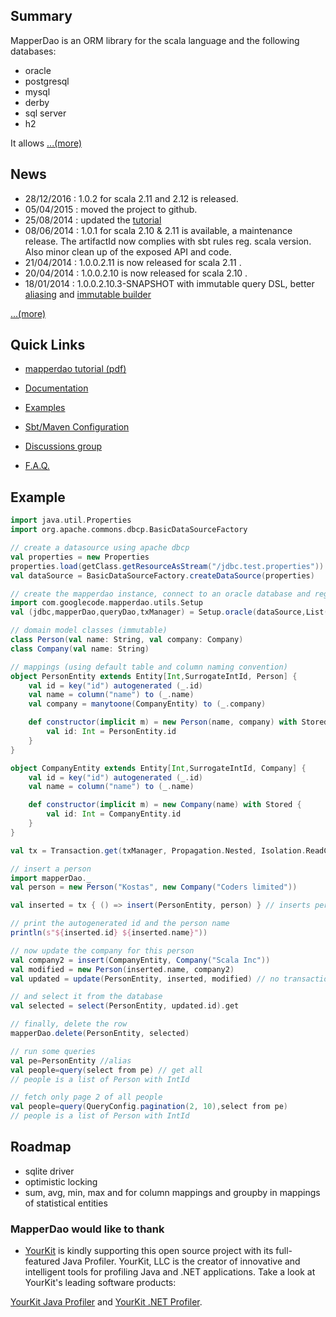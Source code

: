 ## Summary ##
MapperDao is an ORM library for the scala language and the following databases:
  * oracle
  * postgresql
  * mysql
  * derby
  * sql server
  * h2

It allows
[...(more)](wiki/Summary.md)

## News ##
  * 28/12/2016 : 1.0.2 for scala 2.11 and 2.12 is released.
  * 05/04/2015 : moved the project to github.
  * 25/08/2014 : updated the [tutorial](documentation/tutorial.pdf)
  * 08/06/2014 : 1.0.1 for scala 2.10 & 2.11 is available, a maintenance release. The artifactId now complies with sbt rules reg. scala version. Also minor clean up of the exposed API and code.
  * 21/04/2014 : 1.0.0.2.11 is now released for scala 2.11 .
  * 20/04/2014 : 1.0.0.2.10 is now released for scala 2.10 .
  * 18/01/2014 : 1.0.0.2.10.3-SNAPSHOT with immutable query DSL, better [aliasing](wiki/QueryAlias.md) and [immutable builder](wiki/DynamicQueries.md)

[...(more)](wiki/News.md)

## Quick Links ##

  * [mapperdao tutorial (pdf)](documentation/tutorial.pdf)

  * [Documentation](wiki/TableOfContents.md)

  * [Examples](https://code.google.com/p/mapperdao-examples/)

  * [Sbt/Maven Configuration](wiki/MavenConfiguration.md)

  * [Discussions group](http://groups.google.com/group/mapperdao)

  * [F.A.Q.](wiki/FAQ.md)

## Example ##

```scala
import java.util.Properties
import org.apache.commons.dbcp.BasicDataSourceFactory

// create a datasource using apache dbcp
val properties = new Properties
properties.load(getClass.getResourceAsStream("/jdbc.test.properties"))
val dataSource = BasicDataSourceFactory.createDataSource(properties)

// create the mapperdao instance, connect to an oracle database and register our 2 entities
import com.googlecode.mapperdao.utils.Setup
val (jdbc,mapperDao,queryDao,txManager) = Setup.oracle(dataSource,List(PersonEntity,CompanyEntity))

// domain model classes (immutable)
class Person(val name: String, val company: Company)
class Company(val name: String)

// mappings (using default table and column naming convention)
object PersonEntity extends Entity[Int,SurrogateIntId, Person] {
	val id = key("id") autogenerated (_.id)
	val name = column("name") to (_.name)
	val company = manytoone(CompanyEntity) to (_.company)

	def constructor(implicit m) = new Person(name, company) with Stored {
		val id: Int = PersonEntity.id
	}
}

object CompanyEntity extends Entity[Int,SurrogateIntId, Company] {
	val id = key("id") autogenerated (_.id)
	val name = column("name") to (_.name)

	def constructor(implicit m) = new Company(name) with Stored {
		val id: Int = CompanyEntity.id
	}
}

val tx = Transaction.get(txManager, Propagation.Nested, Isolation.ReadCommited, -1) 

// insert a person
import mapperDao._
val person = new Person("Kostas", new Company("Coders limited"))

val inserted = tx { () => insert(PersonEntity, person) } // inserts person, company, in 1 transaction

// print the autogenerated id and the person name
println(s"${inserted.id} ${inserted.name}"))

// now update the company for this person
val company2 = insert(CompanyEntity, Company("Scala Inc"))
val modified = new Person(inserted.name, company2)
val updated = update(PersonEntity, inserted, modified) // no transaction here, but we could do the operation transactionally

// and select it from the database
val selected = select(PersonEntity, updated.id).get

// finally, delete the row
mapperDao.delete(PersonEntity, selected)

// run some queries
val pe=PersonEntity //alias
val people=query(select from pe) // get all
// people is a list of Person with IntId

// fetch only page 2 of all people
val people=query(QueryConfig.pagination(2, 10),select from pe)
// people is a list of Person with IntId

```

## Roadmap ##
  * sqlite driver
  * optimistic locking
  * sum, avg, min, max and for column mappings and groupby in mappings of statistical entities

### MapperDao would like to thank ###

  * [YourKit](http://www.yourkit.com/home/index.jsp) is kindly supporting this open source project with its full-featured Java Profiler.
YourKit, LLC is the creator of innovative and intelligent tools for profiling
Java and .NET applications. Take a look at YourKit's leading software products:

[YourKit Java Profiler](http://www.yourkit.com/java/profiler/index.jsp) and
[YourKit .NET Profiler](http://www.yourkit.com/.net/profiler/index.jsp).
